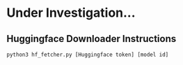 # Under Investigation...

## Huggingface Downloader Instructions
`python3 hf_fetcher.py [Huggingface token] [model id]`